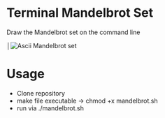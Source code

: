 # Terminal Mandelbrot Set
Draw the Mandelbrot set on the command line

│![Ascii Mandelbrot set](http://enelza.github.io/img/b14.jpg)

# Usage

* Clone repository
* make file executable -> chmod +x mandelbrot.sh
* run via  ./mandelbrot.sh
